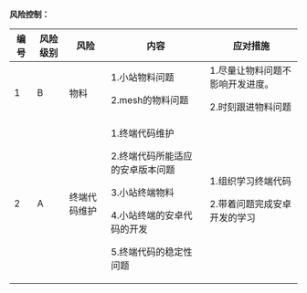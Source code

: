 **风险控制：**

|编号|风险级别|风险|内容|应对措施|
|---|---|---|---|---|
|1|B|物料|1.小站物料问题<p>2.mesh的物料问题|1.尽量让物料问题不影响开发进度。<p>2.时刻跟进物料问题|
|2|A|终端代码维护|1.终端代码维护<p>2.终端代码所能适应的安卓版本问题<p>3.小站终端物料<p>4.小站终端的安卓代码的开发<p>5.终端代码的稳定性问题|1.组织学习终端代码<p>2.带着问题完成安卓开发的学习<p>|
